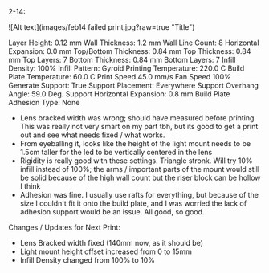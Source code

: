 2-14:

![Alt text](images/feb14 failed print.jpg?raw=true "Title")

Layer Height: 0.12 mm
Wall Thickness: 1.2 mm
Wall Line Count: 8
Horizontal Expansion: 0.0 mm
Top/Bottom Thickness: 0.84 mm
Top Thickness: 0.84 mm
Top Layers: 7
Bottom Thickness: 0.84 mm
Bottom Layers: 7
Infill Density: 100%
Infill Pattern: Gyroid
Printing Temperature: 220.0 C
Build Plate Temperature: 60.0 C
Print Speed 45.0 mm/s
Fan Speed 100%
Generate Support: True
Support Placement: Everywhere
Support Overhang Angle: 59.0 Deg.
Support Horizontal Expansion: 0.8 mm
Build Plate Adhesion Type: None

- Lens bracked width was wrong; should have measured before printing. This was really not very smart on my part tbh, but its good to get a print out and see what needs fixed / what works.
- From eyeballing it, looks like the height of the light mount needs to be 1.5cm taller for the led to be vertically centered in the lens
- Rigidity is really good with these settings. Triangle stronk. Will try 10% infill instead of 100%; the arms / important parts of the mount would still be solid because of the high wall count but the riser block can be hollow I think
- Adhesion was fine. I usually use rafts for everything, but because of the size I couldn't fit it onto the build plate, and I was worried the lack of adhesion support would be an issue. All good, so good.

Changes / Updates for Next Print:
- Lens Bracked width fixed (140mm now, as it should be)
- Light mount height offset increased from 0 to 15mm
- Infill Density changed from 100% to 10%
